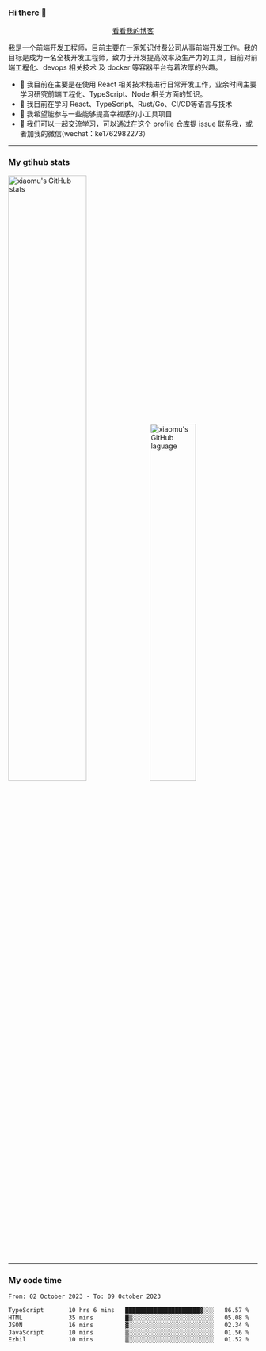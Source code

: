 ### Hi there 👋

<p align="center">
  <a href="https://real-jacket.github.io">看看我的博客</a>
</p>

我是一个前端开发工程师，目前主要在一家知识付费公司从事前端开发工作。我的目标是成为一名全栈开发工程师，致力于开发提高效率及生产力的工具，目前对前端工程化、devops 相关技术 及 docker 等容器平台有着浓厚的兴趣。

- 🔭 我目前在主要是在使用 React 相关技术栈进行日常开发工作，业余时间主要学习研究前端工程化、TypeScript、Node 相关方面的知识。
- 🌱 我目前在学习 React、TypeScript、Rust/Go、CI/CD等语言与技术
- 👯 我希望能参与一些能够提高幸福感的小工具项目
- 💬 我们可以一起交流学习，可以通过在这个 profile 仓库提 issue 联系我，或者加我的微信(wechat：ke1762982273）

***

### My gtihub stats

<a><img src="https://github-readme-stats-git-masterrstaa-rickstaa.vercel.app/api?username=real-jacket&&show_icons=true" title="xiaomu's GitHub stats" alt="xiaomu's GitHub stats" style="width:56%;"/></a>
<a><img src="https://github-readme-stats-git-masterrstaa-rickstaa.vercel.app/api/top-langs/?username=real-jacket&layout=compact" title="xiaomu's GitHub laguage" alt="xiaomu's GitHub laguage" style="width:43%;"/><a/>

***

### My code time

<!--START_SECTION:waka-->

```txt
From: 02 October 2023 - To: 09 October 2023

TypeScript       10 hrs 6 mins   █████████████████████▓░░░   86.57 %
HTML             35 mins         █▒░░░░░░░░░░░░░░░░░░░░░░░   05.08 %
JSON             16 mins         ▓░░░░░░░░░░░░░░░░░░░░░░░░   02.34 %
JavaScript       10 mins         ▒░░░░░░░░░░░░░░░░░░░░░░░░   01.56 %
Ezhil            10 mins         ▒░░░░░░░░░░░░░░░░░░░░░░░░   01.52 %
```

<!--END_SECTION:waka-->
